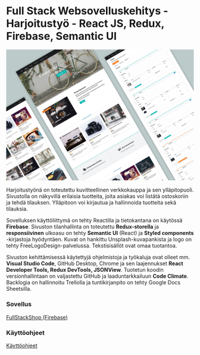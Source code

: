 # Full Stack Websovelluskehitys - Harjoitustyö - React JS, Redux, Firebase, Semantic UI

![FullStackShop Design](docs/FullStackShop-design.jpg)

Harjoitustyönä on toteutettu kuvitteellinen verkkokauppa ja sen ylläpitopuoli. Sivustolla on näkyvillä erilaisia tuotteita, joita asiakas voi listätä ostoskoriin ja tehdä tilauksen. Ylläpitoon voi kirjautua ja hallinnoida tuotteita sekä tilauksia.

Sovelluksen käyttöliittymä on tehty Reactilla ja tietokantana on käytössä **Firebase**. Sivuston tilanhallinta on toteutettu **Redux-storella** ja **responsiivinen** ulkoasu on tehty **Semantic UI** (React) ja **Styled components** -kirjastoja hyödyntäen. Kuvat on hankittu Unsplash-kuvapankista ja logo on tehty FreeLogoDesign-palvelussa. Tekstisisällöt ovat omaa tuotantoa. 

Sivuston kehittämisessä käytettyjä ohjelmistoja ja työkaluja ovat olleet mm. **Visual Studio Code**, GitHub Desktop, Chrome ja sen laajennukset **React Developer Tools, Redux DevTools, JSONView**. Tuotetun koodin versionhallintaan on valjastettu GitHub ja laaduntarkkailuun **Code Climate**. Backlogia on hallinnoitu Trellolla ja tuntikirjanpito on tehty Google Docs Sheetsilla.

### Sovellus

[FullStackShop (Firebase)](https://fullstackshop.firebaseapp.com/)

### Käyttöohjeet

[Käyttöohjeet](docs/kayttoohje.md)